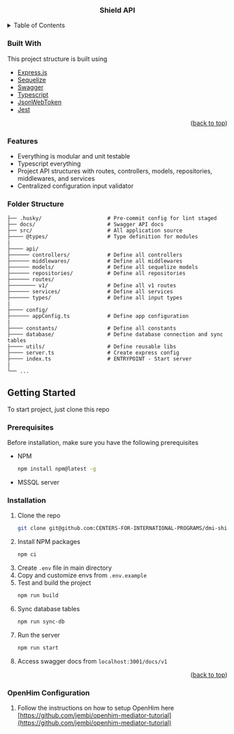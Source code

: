 <div id="top"></div>

<br />
<div align="center">
  <h3 align="center">Shield API</h3>


</div>

<!-- TABLE OF CONTENTS -->
<details>
  <summary>Table of Contents</summary>
  <ol>
    <li><a href="#built-with">Built With</a>
      </li>
    </li>
    <li>
      <a href="#getting-started">Getting Started</a>
      <ul>
        <li><a href="#prerequisites">Prerequisites</a></li>
        <li><a href="#installation">Installation</a></li>
      </ul>
    </li>
    <li><a href="#usage">Usage</a></li>
    <li><a href="#contributing">Contributing</a></li>
  </ol>
</details>

<!-- ABOUT THE PROJECT -->


### Built With

This project structure is built using

-   [Express.js](https://expressjs.com/)
-   [Sequelize](https://sequelize.org/)
-   [Swagger](https://swagger.io/)
-   [Typescript](https://www.typescriptlang.org/)
-   [JsonWebToken](https://www.npmjs.com/package/jsonwebtoken)
-   [Jest](https://jestjs.io/)

<p align="right">(<a href="#top">back to top</a>)</p>

### Features

-   Everything is modular and unit testable
-   Typescript everything
-   Project API structures with routes, controllers, models, repositories, middlewares, and services
-   Centralized configuration input validator

### Folder Structure

```
├── .husky/                     # Pre-commit config for lint staged
├── docs/                       # Swagger API docs
├── src/                        # All application source
├──── @types/                   # Type definition for modules
|
├──── api/
├────── controllers/            # Define all controllers
├────── middlewares/            # Define all middlewares
├────── models/                 # Define all sequelize models
├────── repositories/           # Define all repositories
├────── routes/
├──────── v1/                   # Define all v1 routes
├────── services/               # Define all services
├────── types/                  # Define all input types
|
├──── config/
├────── appConfig.ts            # Define app configuration
|
├──── constants/                # Define all constants
├──── database/                 # Define database connection and sync tables
├──── utils/                    # Define reusable libs
├──── server.ts                 # Create express config
├──── index.ts                  # ENTRYPOINT - Start server
|
└── ...
```

<!-- GETTING STARTED -->

## Getting Started

To start project, just clone this repo 
### Prerequisites

Before installation, make sure you have the following prerequisites

-   NPM
    ```sh
    npm install npm@latest -g
    ```
-   MSSQL server

### Installation

1. Clone the repo
    ```sh
    git clone git@github.com:CENTERS-FOR-INTERNATIONAL-PROGRAMS/dmi-shield-portal-api.git
    ```
2. Install NPM packages
    ```sh
    npm ci
    ```
3. Create `.env` file in main directory
4. Copy and customize envs from `.env.example`
5. Test and build the project
    ```sh
    npm run build
    ```
6. Sync database tables
    ```sh
    npm run sync-db
    ```
7. Run the server
    ```sh
    npm run start
    ```
8. Access swagger docs from `localhost:3001/docs/v1`

<p align="right">(<a href="#top">back to top</a>)</p>


### OpenHim Configuration


1. Follow the instructions on how to setup OpenHim here [https://github.com/jembi/openhim-mediator-tutorial](https://github.com/jembi/openhim-mediator-tutorial)

